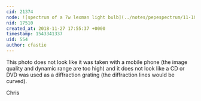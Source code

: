 ```yaml
---
cid: 21374
node: ![spectrum of a 7w lexman light bulb](../notes/pepespectrum/11-10-2018/spectrum-of-a-7w-lexman-light-bulb)
nid: 17510
created_at: 2018-11-27 17:55:37 +0000
timestamp: 1543341337
uid: 554
author: cfastie
---
```


This photo does not look like it was taken with a mobile phone (the image quality and dynamic range are too high) and it does not look like a CD or DVD was used as a diffraction grating (the diffraction lines would be curved). 

Chris